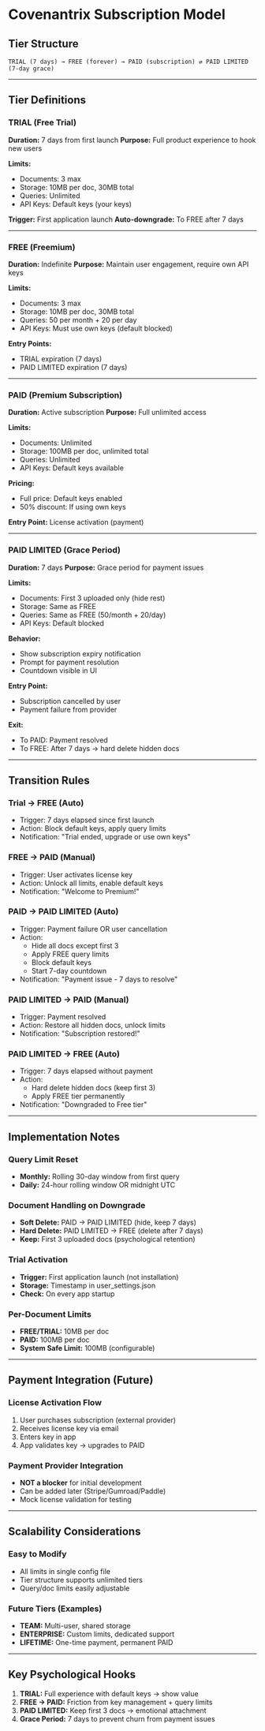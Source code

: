 # Covenantrix Subscription Model

## Tier Structure

```
TRIAL (7 days) → FREE (forever) → PAID (subscription) ⇄ PAID LIMITED (7-day grace)
```

---

## Tier Definitions

### **TRIAL** (Free Trial)
**Duration:** 7 days from first launch
**Purpose:** Full product experience to hook new users

**Limits:**
- Documents: 3 max
- Storage: 10MB per doc, 30MB total
- Queries: Unlimited
- API Keys: Default keys (your keys)

**Trigger:** First application launch
**Auto-downgrade:** To FREE after 7 days

---

### **FREE** (Freemium)
**Duration:** Indefinite
**Purpose:** Maintain user engagement, require own API keys

**Limits:**
- Documents: 3 max
- Storage: 10MB per doc, 30MB total
- Queries: 50 per month + 20 per day
- API Keys: Must use own keys (default blocked)

**Entry Points:**
- TRIAL expiration (7 days)
- PAID LIMITED expiration (7 days)

---

### **PAID** (Premium Subscription)
**Duration:** Active subscription
**Purpose:** Full unlimited access

**Limits:**
- Documents: Unlimited
- Storage: 100MB per doc, unlimited total
- Queries: Unlimited
- API Keys: Default keys available

**Pricing:**
- Full price: Default keys enabled
- 50% discount: If using own keys

**Entry Point:** License activation (payment)

---

### **PAID LIMITED** (Grace Period)
**Duration:** 7 days
**Purpose:** Grace period for payment issues

**Limits:**
- Documents: First 3 uploaded only (hide rest)
- Storage: Same as FREE
- Queries: Same as FREE (50/month + 20/day)
- API Keys: Default blocked

**Behavior:**
- Show subscription expiry notification
- Prompt for payment resolution
- Countdown visible in UI

**Entry Point:** 
- Subscription cancelled by user
- Payment failure from provider

**Exit:**
- To PAID: Payment resolved
- To FREE: After 7 days → hard delete hidden docs

---

## Transition Rules

### Trial → FREE (Auto)
- Trigger: 7 days elapsed since first launch
- Action: Block default keys, apply query limits
- Notification: "Trial ended, upgrade or use own keys"

### FREE → PAID (Manual)
- Trigger: User activates license key
- Action: Unlock all limits, enable default keys
- Notification: "Welcome to Premium!"

### PAID → PAID LIMITED (Auto)
- Trigger: Payment failure OR user cancellation
- Action: 
  - Hide all docs except first 3
  - Apply FREE query limits
  - Block default keys
  - Start 7-day countdown
- Notification: "Payment issue - 7 days to resolve"

### PAID LIMITED → PAID (Manual)
- Trigger: Payment resolved
- Action: Restore all hidden docs, unlock limits
- Notification: "Subscription restored!"

### PAID LIMITED → FREE (Auto)
- Trigger: 7 days elapsed without payment
- Action: 
  - Hard delete hidden docs (keep first 3)
  - Apply FREE tier permanently
- Notification: "Downgraded to Free tier"

---

## Implementation Notes

### Query Limit Reset
- **Monthly:** Rolling 30-day window from first query
- **Daily:** 24-hour rolling window OR midnight UTC

### Document Handling on Downgrade
- **Soft Delete:** PAID → PAID LIMITED (hide, keep 7 days)
- **Hard Delete:** PAID LIMITED → FREE (delete after 7 days)
- **Keep:** First 3 uploaded docs (psychological retention)

### Trial Activation
- **Trigger:** First application launch (not installation)
- **Storage:** Timestamp in user_settings.json
- **Check:** On every app startup

### Per-Document Limits
- **FREE/TRIAL:** 10MB per doc
- **PAID:** 100MB per doc
- **System Safe Limit:** 100MB (configurable)

---

## Payment Integration (Future)

### License Activation Flow
1. User purchases subscription (external provider)
2. Receives license key via email
3. Enters key in app
4. App validates key → upgrades to PAID

### Payment Provider Integration
- **NOT a blocker** for initial development
- Can be added later (Stripe/Gumroad/Paddle)
- Mock license validation for testing

---

## Scalability Considerations

### Easy to Modify
- All limits in single config file
- Tier structure supports unlimited tiers
- Query/doc limits easily adjustable

### Future Tiers (Examples)
- **TEAM:** Multi-user, shared storage
- **ENTERPRISE:** Custom limits, dedicated support
- **LIFETIME:** One-time payment, permanent PAID

---

## Key Psychological Hooks

1. **TRIAL:** Full experience with default keys → show value
2. **FREE → PAID:** Friction from key management + query limits
3. **PAID LIMITED:** Keep first 3 docs → emotional attachment
4. **Grace Period:** 7 days to prevent churn from payment issues